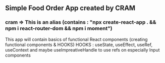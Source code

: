 ## Simple Food Order App created by CRAM

### cram => This is an alias (contains : "npx create-react-app . && npm i react-router-dom && npm i moment")

This app will contain basics of functional React components (creating functional components & HOOKS)
HOOKS : useState, useEffect, useRef, useContext and maybe useImpreativeHandle to use refs on especially Input components
